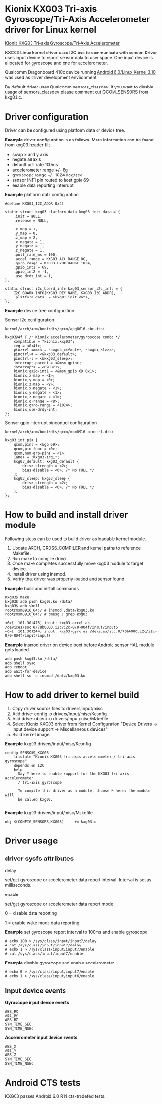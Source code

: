 # Kionix KXG03 Tri-axis Gyroscope/Tri-Axis Accelerometer driver for Linux kernel #

[Kionix KXG03 Tri-axis Gyroscope/Tri-Axis Accelerometer](http://www.kionix.com/product/KXG03)

KXG03 Linux kernel driver uses I2C bus to communicate with sensor. Driver uses input device to report sensor data to user space. One input device is allocated for gyroscope and one for accelerometer.

Qualcomm Dragonboard 410c device running [Android 6.0/Linux Kernel 3.10](https://developer.qualcomm.com/hardware/dragonboard-410c) was used as driver development environment.

By default driver uses Qualcomm sensors_classdev. If you want to disable usage of sensors_classdev please comment out QCOM_SENSORS from kxg03.c.

# Driver configuration #

Driver can be configured using platform data or device tree. 

**Example** driver configuration is as follows. More information can be found from kxg03 header file.

- swap x and y axis
- negate all axis
- default poll rate 100ms
- accelerometer range +/- 8g
- gyroscope range +/- 1024 deg/sec
- sensor INT1 pin routed to host gpio 69
- enable data reporting interrupt

**Example** platform data configuration

```
#define KXG03_I2C_ADDR 0x4f

static struct kxg03_platform_data kxg03_init_data = {
	.init = NULL,
	.release = NULL,

	.x_map = 1,
	.y_map = 0,
	.z_map = 2,
	.x_negate = 1,
	.y_negate = 1,
	.z_negate = 1,
	.poll_rate_ms = 100,
	.accel_range = KXG03_ACC_RANGE_8G,
	.gyro_range = KXG03_GYRO_RANGE_1024,
	.gpio_int1 = 69,
	.gpio_int2 = -1,
	.use_drdy_int = 1,
};

static struct i2c_board_info kxg03_sensor_i2c_info = {
	I2C_BOARD_INFO(KXG03_DEV_NAME, KXG03_I2C_ADDR),
	.platform_data	= &kxg03_init_data,
};
```

**Example** device tree configuration

Sensor i2c configuration 

```
kernel/arch/arm/boot/dts/qcom/apq8016-sbc.dtsi

kxg03@4f { /* Kionix accelerometer/gyroscope combo */
	compatible = "kionix,kxg03";
	reg = <0x4f>;
	pinctrl-names = "kxg03_default", "kxg03_sleep";
	pinctrl-0 = <&kxg03_default>;
	pinctrl-1 = <&kxg03_sleep>;
	interrupt-parent = <&msm_gpio>;
	interrupts = <69 0x1>;
	kionix,gpio-int1 = <&msm_gpio 69 0x1>;
	kionix,x-map = <1>;
	kionix,y-map = <0>;
	kionix,z-map = <2>;
	kionix,x-negate = <1>;
	kionix,y-negate = <1>;
	kionix,z-negate = <1>;
	kionix,g-range = <8>;
	kionix,gyro-range = <1024>;
	kionix,use-drdy-int;
};
```
Sensor gpio interrupt pincontrol configuration:
```
kernel/arch/arm/boot/dts/qcom/msm8916-pinctrl.dtsi

kxg03_int_pin {
	qcom,pins = <&gp 69>;
	qcom,pin-func = <0>;
	qcom,num-grp-pins = <1>;
	label = "kxg03-irq1";
	kxg03_default: kxg03_default {
		drive-strength = <2>;
		bias-disable = <0>;	/* No PULL */
	};
	kxg03_sleep: kxg03_sleep {
		drive-strength = <2>;
		bias-disable = <0>;	/* No PULL */
	};
};

```
# How to build and install driver module #

Following steps can be used to build driver as loadable kernel module.

1. Update ARCH, CROSS_COMPILER and kernel paths to reference Makefile.
2. Run make to compile driver.
3. Once make completes successfully move kxg03 module to target device.
4. Install driver using insmod. 
5. Verify that driver was properly loaded and sensor found.


**Example** build and install commands

```
kxg03$ make
kxg03$ adb push kxg03.ko /data/
kxg03$ adb shell
root@msm8916_64:/ # insmod /data/kxg03.ko
root@msm8916_64:/ # dmesg | grep kxg03

<6>[  101.301475] input: kxg03-accel as /devices/soc.0/78b6000.i2c/i2c-0/0-004f/input/input6
<6>[  101.303244] input: kxg03-gyro as /devices/soc.0/78b6000.i2c/i2c-0/0-004f/input/input7
```

**Example** insmod driver on device boot before Android sensor HAL module gets loaded

```
adb push kxg03.ko /data/
adb shell sync
adb reboot
adb wait-for-device
adb shell su -c insmod /data/kxg03.ko
```

# How to add driver to kernel build #

1. Copy driver source files to drivers/input/misc
2. Add driver config to drivers/input/misc/Kconfig
3. Add driver object to drivers/input/misc/Makefile
4. Select Kionix KXG03 driver from Kernel Configuration "Device Drivers -> Input device support -> Miscellaneous devices" 
5. Build kernel image.

**Example** kxg03 drivers/input/misc/Kconfig
```
config SENSORS_KXG03
	tristate "Kionix KXG03 tri-axis accelerometer / tri-axis gyroscope"
	depends on I2C
	help
	  Say Y here to enable support for the KXG03 tri-axis accelerometer
	  / tri-axis gyroscope

	  To compile this driver as a module, choose M here: the module will
	  be called kxg03.
	  
```

**Example** kxg03 drivers/input/misc/Makefile

```
obj-$(CONFIG_SENSORS_KXG03)		+= kxg03.o
```

# Driver usage #

## driver sysfs attributes ##

delay

set/get gyroscope or accelerometer data report interval. Interval is set as milliseconds.

enable

set/get gyroscope or accelerometer data report mode

0 = disable data reporting

1 = enable wake mode data reporting


**Example** set gyroscope report interval to 100ms and enable gyroscope
```
# echo 100 > /sys/class/input/input7/delay
# cat /sys/class/input/input7/delay
# echo 1 > /sys/class/input/input7/enable
# cat /sys/class/input/input7/enable
```

**Example** disable gyroscope and enable accelerometer
```
# echo 0 > /sys/class/input/input7/enable
# echo 1 > /sys/class/input/input6/enable
```

## Input device events ##

**Gyroscope input device events**
```
ABS_RX
ABS_RY
ABS_RZ
SYN_TIME_SEC
SYN_TIME_NSEC
```
**Accelerometer input device events**
```
ABS_X 
ABS_Y
ABS_Z
SYN_TIME_SEC
SYN_TIME_NSEC
```

# Android CTS tests #

KXG03 passes Android 6.0 R14 cts-tradefed tests.
